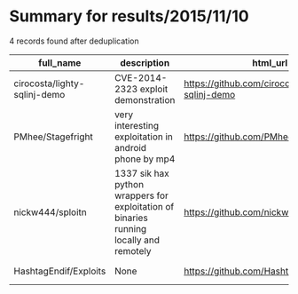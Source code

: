 
# Summary for results/2015/11/10
    
4 records found after deduplication

| full_name | description | html_url | matched_list | matched_count | pushed_at | size | stargazers_count | language | forks_count | vul_ids |
|------------------------------|----------------------------------------------------------------------------------------|-------------------------------------------------|-----------------------|-----------------|---------------------------|--------|--------------------|------------|---------------|-------------------|
| cirocosta/lighty-sqlinj-demo | CVE-2014-2323 exploit demonstration | https://github.com/cirocosta/lighty-sqlinj-demo | ['exploit'] | 1 | 2015-11-10 14:59:30+00:00 | 140 | 2 | C | 0 | ['CVE-2014-2323'] |
| PMhee/Stagefright | very interesting exploitation in android phone by mp4 | https://github.com/PMhee/Stagefright | ['exploit'] | 1 | 2015-11-10 05:30:36+00:00 | 0 | 0 | | 0 | [] |
| nickw444/sploitn | 1337 sik hax python wrappers for exploitation of binaries running locally and remotely | https://github.com/nickw444/sploitn | ['exploit', 'sploit'] | 2 | 2015-11-10 11:06:08+00:00 | 0 | 1 | Python | 0 | [] |
| HashtagEndif/Exploits | None | https://github.com/HashtagEndif/Exploits | ['exploit'] | 1 | 2015-11-10 08:50:04+00:00 | 0 | 0 | | 0 | [] |
